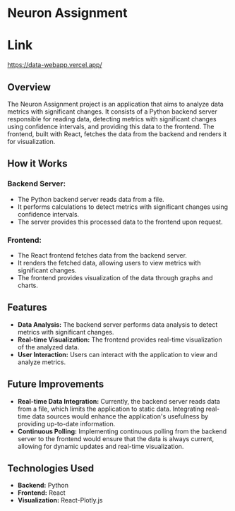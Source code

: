 # Neuron Assignment

# Link
https://data-webapp.vercel.app/

## Overview
The Neuron Assignment project is an application that aims to analyze data metrics with significant changes. It consists of a Python backend server responsible for reading data, detecting metrics with significant changes using confidence intervals, and providing this data to the frontend. The frontend, built with React, fetches the data from the backend and renders it for visualization.

## How it Works
### Backend Server:
- The Python backend server reads data from a file.
- It performs calculations to detect metrics with significant changes using confidence intervals.
- The server provides this processed data to the frontend upon request.

### Frontend:
- The React frontend fetches data from the backend server.
- It renders the fetched data, allowing users to view metrics with significant changes.
- The frontend provides visualization of the data through graphs and charts.

## Features
- **Data Analysis:** The backend server performs data analysis to detect metrics with significant changes.
- **Real-time Visualization:** The frontend provides real-time visualization of the analyzed data.
- **User Interaction:** Users can interact with the application to view and analyze metrics.

## Future Improvements
- **Real-time Data Integration:** Currently, the backend server reads data from a file, which limits the application to static data. Integrating real-time data sources would enhance the application's usefulness by providing up-to-date information.
- **Continuous Polling:** Implementing continuous polling from the backend server to the frontend would ensure that the data is always current, allowing for dynamic updates and real-time visualization.

## Technologies Used
- **Backend:** Python
- **Frontend:** React
- **Visualization:** React-Plotly.js

